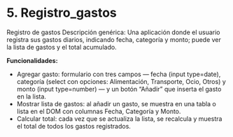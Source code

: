# 5. Registro_gastos
Registro de gastos
Descripción genérica:
Una aplicación donde el usuario registra sus gastos diarios, indicando fecha, categoría y monto; puede ver la lista de gastos y el total acumulado.

**Funcionalidades:**

- Agregar gasto: formulario con tres campos — fecha (input type=date), categoría (select con opciones: Alimentación, Transporte, Ocio, Otros) y monto (input type=number) — y un botón “Añadir” que inserta el gasto en la lista.
- Mostrar lista de gastos: al añadir un gasto, se muestra en una tabla o lista en el DOM con columnas Fecha, Categoría y Monto.
- Calcular total: cada vez que se actualiza la lista, se recalcula y muestra el total de todos los gastos registrados.
